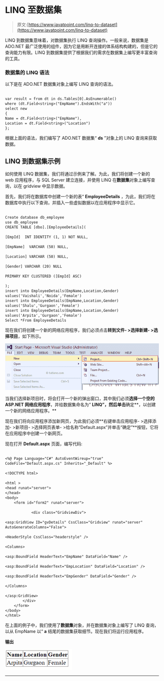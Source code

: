 # LINQ 至数据集

> 原文:[https://www.javatpoint.com/linq-to-dataset](https://www.javatpoint.com/linq-to-dataset)

LINQ 到数据集意味着，对数据集执行 LINQ 查询操作。一般来说，数据集是 ADO.NET 最广泛使用的组件，因为它是用断开连接的体系结构构建的，但是它的查询能力有限。LINQ 到数据集提供了根据我们的需求在数据集上编写更丰富查询的工具。

### 数据集的 LINQ 语法

以下是在 ADO.NET 数据集对象上编写 LINQ 查询的语法。

```

var result = from dt in ds.Tables[0].AsEnumerable()
where (dt.Field<string>("EmpName").EndsWith("a"))
select new
{
Name = dt.Field<string>("EmpName"),
Location = dt.Field<string>("Location")
};

```

根据上面的语法，我们编写了 ADO.NET 数据集“ **ds** ”对象上的 LINQ 查询来获取数据。

## LINQ 到数据集示例

如何使用 LINQ 数据集，我们将通过示例来了解。为此，我们将创建一个新的 web 应用程序，与 SQL Server 建立连接，并使用 LINQ 在**数据集**对象上编写查询，以在 gridview 中显示数据。

首先，我们将在数据库中创建一个新的表“ **EmployeeDetails** ，为此，我们将在数据库中执行以下查询，并插入一些虚拟数据以在应用程序中显示它。

```

Create database db_employee
use db_employee
CREATE TABLE [dbo].[EmployeeDetails](

[EmpId]  INT IDENTITY (1, 1) NOT NULL,

[EmpName]  VARCHAR (50) NULL,

[Location] VARCHAR (50) NULL,

[Gender] VARCHAR (20) NULL

PRIMARY KEY CLUSTERED ([EmpId] ASC)

);
insert into EmployeeDetails(EmpName,Location,Gender) values('Vaishali','Noida','Female')
insert into EmployeeDetails(EmpName,Location,Gender) values('Shalu','Gurgaon','Female')
insert into EmployeeDetails(EmpName,Location,Gender) values('Arpita','Gurgaon','Female')
Select *From EmployeeDetails

```

现在我们将创建一个新的网络应用程序，我们必须点击**转到文件- >选择新建- >选择项目**，如下所示。

![LINQ To Dataset](img/2531bfc706a0d8afd5ee2dd3878c3c22.png)

当我们选择新项目时，将会打开一个新的弹出窗口，其中我们必须**选择一个空的 ASP.NET 网络应用程序**，并给数据集命名为“ **LINQ”，然后单击**确定**，以创建一个新的网络应用程序。**

现在我们将向应用程序添加新网页，为此我们必须**右键单击应用程序- >选择添加- >新项目- >选择网页表单- >给名称“Default.aspx”并单击“确定”**按钮，它将在应用程序中创建一个新网页。

现在打开 **Default.aspx** 页面，编写代码:

```

<%@ Page Language="C#" AutoEventWireup="true" CodeFile="Default.aspx.cs" Inherits="_Default" %>

<!DOCTYPE html>

<html >
<head runat="server">
</head>
<body>
    <form id="form2" runat="server">

            <div class="GridviewDiv">

<asp:GridView ID="gvDetails" CssClass="Gridview" runat="server" AutoGenerateColumns="False">

<HeaderStyle CssClass="headerstyle" />

<Columns>

<asp:BoundField HeaderText="EmpName" DataField="Name" />

<asp:BoundField HeaderText="EmpLocation" DataField="Location" />

<asp:BoundField HeaderText="EmpGender" DataField="Gender" />

</Columns>

</asp:GridView>
        </div>
    </form>
</body>
</html>

```

在上面的例子中，我们使用了**数据集**对象，并在数据集对象上编写了 LINQ 查询，以从 EmpName 以“ **a** 结尾的数据集获取细节。现在我们将运行应用程序。

**输出**

![LINQ To Dataset](img/790fe452ec62c7b0a743a3d440e83c60.png)

* * *